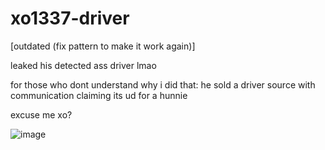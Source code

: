 # xo1337-driver
[outdated (fix pattern to make it work again)]

leaked his detected ass driver lmao

for those who dont understand why i did that: he sold a driver source with communication claiming its ud for a hunnie

excuse me xo?

![image](https://github.com/vaavy/xo1337-driver/assets/113793162/4b9e84cf-01ca-4bc6-b690-7ade95da8ce2)
